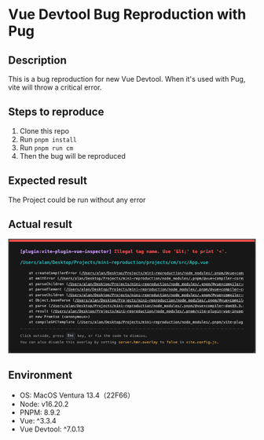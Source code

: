 # Vue Devtool Bug Reproduction with Pug
<!-- Give me a README template -->
## Description
This is a bug reproduction for new Vue Devtool. When it's used with Pug, vite will throw a critical error.

## Steps to reproduce
1. Clone this repo
2. Run `pnpm install`
3. Run `pnpm run cm`
4. Then the bug will be reproduced

## Expected result
The Project could be run without any error
## Actual result
![Alt text](image.png)

## Environment
- OS: MacOS Ventura 13.4（22F66）
- Node: v16.20.2
- PNPM: 8.9.2
- Vue: ^3.3.4
- Vue Devtool: ^7.0.13
```
